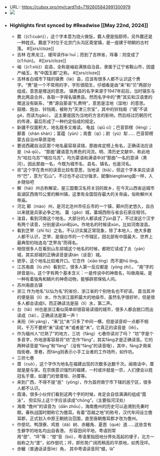 - URL:: https://cubox.pro/my/card?id=7192605843991300979
- ![](https://image.cubox.pro/cover/3pcw1jstveank89521ybi1zf0m951ms7dsauxn9ee3edio2iu2)
- ### Highlights first synced by #Readwise [[May 22nd, 2024]]
    - 爨（{c1:cuàn}），这个字本意为烧火做饭，爨人便是指厨师，另外爨还是一种姓氏。爨底下村位于北京门头沟区斋堂镇，是一座建于明朝的古村落。  #[[srs/cloze]]
    - 吉林 
   在黑龙江，瑷珲读作ài huī；而到了吉林省，珲春：则变成了{c1:hún}。 #[[srs/cloze]]
    - 岫（{c1:xiù}）岩县，全称是岫岩满族自治县，隶属于辽宁省鞍山市，因盛产岫玉，有“中国玉都”之称。 #[[srs/cloze]]
    - 吉林省白城市下辖的镇赉（lài）县，应该有很多人都不认识这个赉字。“赉”是一个不常用的字，字形很陌生，仔细看是由“来”和“贝”两部分组成，意思是赠送的意思。 
   镇赉县的名字来源于1947年前后，当时镇东与赉北两县合并，各取一字得名镇赉县。然而名字中的“赉”其实和汉语里的赠送没有联系，“赉”源自蒙语“扎赉特”，意思是洼地（湿地）的意思。
    - 鼓楼、炮台、铃铛阁，被称为“天津三宗宝”，其中的铃铛阁（“阁”不读gé，而读为gǎo）。 
   这主要是因为当地的方言的影响，然后经过历朝历代的传递，最后形成了一种约定俗成的规定。
    - 新疆不仅面积大，地名既多又难读。 
   龟兹（qiū cí）；巴音郭楞（léng）；鄯善（shàn shàn）；富蕴（yùn）；焉耆（qí）；尉（yù）犁...... 
   巴音郭楞蒙古自治州草原湿地
    - 要说西藏自治区那个地名最容易读错，那曲肯定榜上有名，正确读法应该是（nā qū）。 
   “那曲”藏语意为黑色的河流。明、清历史文献中，称此地为”哈拉乌苏”“喀拉乌苏”，均为蒙语和满语中对“那曲”一名的意译（黑河）。因此那曲一名，今既为城市名、县名、镇名，也是河名。
    - 岜”这个字在贵州的读音比较有意思，当地读（biā），但这个字本来应该读作“巴”，意为“石山”。不过也不必过分强求，就像biangbiang面一样，入乡随俗吧
    - 解（hài）州古称解梁，是三国蜀汉名将关羽的故乡，在今天山西省运城市盐湖区西南15公里的解州镇，这里有全国现存最大的关帝庙，俗称解州关帝庙。
    - 河北 
   鄚（mào）州，是河北沧州市任丘市的一个镇，鄚州历史悠久，自古以来就是兵家必争之地。 
   藁（gǎo）城，藁城西侧与省会石家庄相邻。
    - 浚县，看到河南这个地名，大部分的人都读成了jùn县了，不过浚这个汉字有两个读音，分别是读xùn和jùn。作地名的时候读xùn，比如河南浚县。
    - 看到芝罘（zhī fú）之名，不认识实属正常现象，除了本地人，绝大多数人都不认识，芝罘，是烟台市的一个市辖区，因北部有中国最大、世界上最典型的陆连岛“芝罘岛”而得名。
    - 相信很多人在看到山东郯城这个地名的时候，都把它读成了炎（yán）城，其实郯城的正确读音是读tán（谈音）城。
    - 猇亭，这个地名比较难开口。它念作（xiāo tíng）而不是hǔ tíng。
    - 江苏甪直（lù zhí）看到它，很多人第一反应都是（yòng zhí）。 
   “甪”字的拼音是lù，这个字有两个基本含义：一是传说中的神兽名，叫做甪端，是一种有着独角和鳞片的神奇动物，能够辟邪保佑人间。
    - 苏州甪直古镇
    - 浙江 
   作为地名“以仙为名”的省份，浙江省的个别地名也不好读。 
   首当其冲的便是丽（lí）水，作为浙江面积最大的地级市，虽然名字很好听，但是很多人都会读成lì，而正确读法是丽（lí）水，第二声。
    - 台（tāi）州也是浙江看似简单却很容易读错的城市，很多人都会脱口而出读成（tái），正确读法是第一声！
    - 耒阳（lěi yáng），“耒”比“未”只多了中间一横，但是读音却一点都不相同，千万不要把“耒”读成“未”或者是“末”。它真正的读音是（lěi）。
    - 作为福州人“烂熟了”的地方，三坊（fāng）七巷你读对了吗？ 
   “坊”字是个多音字，外地游客容易将“坊”念作“fǎng”，其实fāng才是正确读音。它的两种读音是“fāng”和“fáng”（没有“fǎng”的读音哦），其中，fāng才用来指街巷、里巷，而fáng则表示小手工业者的工作场所，如作坊。
    - 三坊七巷
    - 厝（cuò），这个字作为地名在福建出现的次数多达数千次。闽南话中，厝就是屋与家。在宗族意识强烈的福建，一村或许就是一宗，人们便会以姓冠名于厝，如厦门的曾厝垵、孙厝等。
    - 来到广西，不得不提“邕”（yōng），作为首府南宁市下辖的邕宁区，很多人都不认识。
    - 霞涌，很多小伙伴们看到这两个字的时候，肯定会自信满满的组成“霞泳”， 但实际上这个字应该读成“chōng”。（主要指河汊处）
    - 海南 
   “儋州”的读音为（dān zhōu），海南儋州的历史可以追溯到先秦时期，春秋战国时期称它为儋耳。有着“百越之地”的称号，汉代年间设立儋耳郡，正式划入中原王朝统治范围，直至唐朝儋耳郡才改为儋州。
    - 作壆坑、鸭乪寮、鸡笪（dá）树、赤鱲角、夏悫（què）道......这些含有生僻字的地名均出自香港。 
   形容田间平地，粤语则常用“壆”、“坪”等：“壆”音（bó），粤语里指田地分界处高起的埂子，北方一般称之为“垄”，如作壆坑；坪，即形势广阔而稍高的平原地，如秀茂坪。
    - 赤鱲（普通话读音liè）角， 
   其中粤语读音同“蜡，là”
